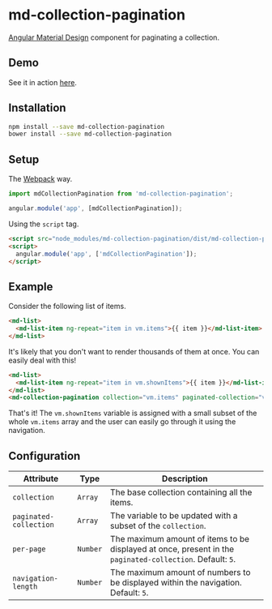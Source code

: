 # md-collection-pagination

[Angular Material Design](https://github.com/angular/material) component for paginating a collection.

## Demo
See it in action [here](http://codepen.io/jonatanklosko/full/qRJMeq).

## Installation

```bash
npm install --save md-collection-pagination
bower install --save md-collection-pagination
```


## Setup

The [Webpack](https://github.com/webpack/webpack) way.

```javascript
import mdCollectionPagination from 'md-collection-pagination';

angular.module('app', [mdCollectionPagination]);
```

Using the `script` tag.

```html
<script src="node_modules/md-collection-pagination/dist/md-collection-pagination.min.js" charset="utf-8"></script>
<script>
  angular.module('app', ['mdCollectionPagination']);
</script>
```

## Example

Consider the following list of items.

```html
<md-list>
  <md-list-item ng-repeat="item in vm.items">{{ item }}</md-list-item>
</md-list>
```

It's likely that you don't want to render thousands of them at once. You can easily deal with this!

```html
<md-list>
  <md-list-item ng-repeat="item in vm.shownItems">{{ item }}</md-list-item>
</md-list>
<md-collection-pagination collection="vm.items" paginated-collection="vm.shownItems"></md-collection-pagination>
```

That's it! The `vm.shownItems` variable is assigned with a small subset of the whole `vm.items` array
and the user can easily go through it using the navigation.

## Configuration

| Attribute | Type | Description |
| --------- | ---- | ----------- |
| `collection` | `Array` | The base collection containing all the items. |
| `paginated-collection` | `Array` | The variable to be updated with a subset of the `collection`. |
| `per-page` | `Number` | The maximum amount of items to be displayed at once, present in the `paginated-collection`. Default: `5`. |
| `navigation-length` | `Number` | The maximum amount of numbers to be displayed within the navigation. Default: `5`. |
